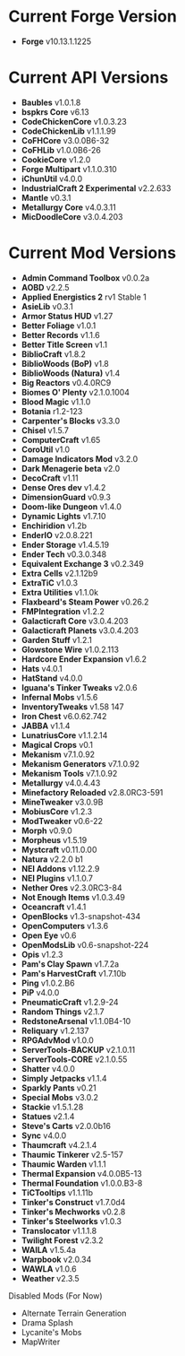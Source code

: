 Current Forge Version
=
- **Forge** v10.13.1.1225

Current API Versions
=
- **Baubles** v1.0.1.8
- **bspkrs Core** v6.13
- **CodeChickenCore** v1.0.3.23
- **CodeChickenLib** v1.1.1.99
- **CoFHCore** v3.0.0B6-32
- **CoFHLib** v1.0.0B6-26
- **CookieCore** v1.2.0
- **Forge Multipart** v1.1.0.310
- **iChunUtil** v4.0.0
- **IndustrialCraft 2 Experimental** v2.2.633
- **Mantle** v0.3.1
- **Metallurgy Core** v4.0.3.11
- **MicDoodleCore** v3.0.4.203

Current Mod Versions
=
- **Admin Command Toolbox** v0.0.2a
- **AOBD** v2.2.5
- **Applied Energistics 2** rv1 Stable 1
- **AsieLib** v0.3.1
- **Armor Status HUD** v1.27
- **Better Foliage** v1.0.1
- **Better Records** v1.1.6
- **Better Title Screen** v1.1
- **BiblioCraft** v1.8.2
- **BiblioWoods (BoP)** v1.8
- **BiblioWoods (Natura)** v1.4
- **Big Reactors** v0.4.0RC9
- **Biomes O' Plenty** v2.1.0.1004
- **Blood Magic** v1.1.0
- **Botania** r1.2-123
- **Carpenter's Blocks** v3.3.0
- **Chisel** v1.5.7
- **ComputerCraft** v1.65
- **CoroUtil** v1.0
- **Damage Indicators Mod** v3.2.0
- **Dark Menagerie beta** v2.0
- **DecoCraft** v1.11
- **Dense Ores dev** v1.4.2
- **DimensionGuard** v0.9.3
- **Doom-like Dungeon** v1.4.0
- **Dynamic Lights** v1.7.10
- **Enchiridion** v1.2b
- **EnderIO** v2.0.8.221
- **Ender Storage** v1.4.5.19
- **Ender Tech** v0.3.0.348
- **Equivalent Exchange 3** v0.2.349
- **Extra Cells** v2.1.12b9
- **ExtraTiC** v1.0.3
- **Extra Utilities** v1.1.0k
- **Flaxbeard's Steam Power** v0.26.2
- **FMPIntegration** v1.2.2
- **Galacticraft Core** v3.0.4.203
- **Galacticraft Planets** v3.0.4.203
- **Garden Stuff** v1.2.1
- **Glowstone Wire** v1.0.2.113
- **Hardcore Ender Expansion** v1.6.2
- **Hats** v4.0.1
- **HatStand** v4.0.0
- **Iguana's Tinker Tweaks** v2.0.6
- **Infernal Mobs** v1.5.6
- **InventoryTweaks** v1.58 147
- **Iron Chest** v6.0.62.742
- **JABBA** v1.1.4
- **LunatriusCore** v1.1.2.14
- **Magical Crops** v0.1
- **Mekanism** v7.1.0.92
- **Mekanism Generators** v7.1.0.92
- **Mekanism Tools** v7.1.0.92
- **Metallurgy** v4.0.4.43
- **Minefactory Reloaded** v2.8.0RC3-591
- **MineTweaker** v3.0.9B
- **MobiusCore** v1.2.3
- **ModTweaker** v0.6-22
- **Morph** v0.9.0
- **Morpheus** v1.5.19
- **Mystcraft** v0.11.0.00
- **Natura** v2.2.0 b1
- **NEI Addons** v1.12.2.9
- **NEI Plugins** v1.1.0.7
- **Nether Ores** v2.3.0RC3-84
- **Not Enough Items** v1.0.3.49
- **Oceancraft** v1.4.1
- **OpenBlocks** v1.3-snapshot-434
- **OpenComputers** v1.3.6
- **Open Eye** v0.6
- **OpenModsLib** v0.6-snapshot-224
- **Opis** v1.2.3
- **Pam's Clay Spawn** v1.7.2a
- **Pam's HarvestCraft** v1.7.10b
- **Ping** v1.0.2.B6
- **PiP** v4.0.0
- **PneumaticCraft** v1.2.9-24
- **Random Things** v2.1.7
- **RedstoneArsenal** v1.1.0B4-10
- **Reliquary** v1.2.137
- **RPGAdvMod** v1.0.0
- **ServerTools-BACKUP** v2.1.0.11
- **ServerTools-CORE** v2.1.0.55
- **Shatter** v4.0.0
- **Simply Jetpacks** v1.1.4
- **Sparkly Pants** v0.21
- **Special Mobs** v3.0.2
- **Stackie** v1.5.1.28
- **Statues** v2.1.4
- **Steve's Carts** v2.0.0b16
- **Sync** v4.0.0
- **Thaumcraft** v4.2.1.4
- **Thaumic Tinkerer** v2.5-157
- **Thaumic Warden** v1.1.1
- **Thermal Expansion** v4.0.0B5-13
- **Thermal Foundation** v1.0.0.B3-8
- **TiCTooltips** v1.1.11b
- **Tinker's Construct** v1.7.0d4
- **Tinker's Mechworks** v0.2.8
- **Tinker's Steelworks** v1.0.3
- **Translocator** v1.1.1.8
- **Twilight Forest** v2.3.2
- **WAILA** v1.5.4a
- **Warpbook** v2.0.34
- **WAWLA** v1.0.6
- **Weather** v2.3.5

Disabled Mods (For Now)

- Alternate Terrain Generation
- Drama Splash
- Lycanite's Mobs
- MapWriter
